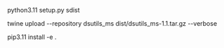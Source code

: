 python3.11 setup.py sdist

twine upload --repository dsutils_ms dist/dsutils_ms-1.1.tar.gz --verbose


pip3.11 install -e .

